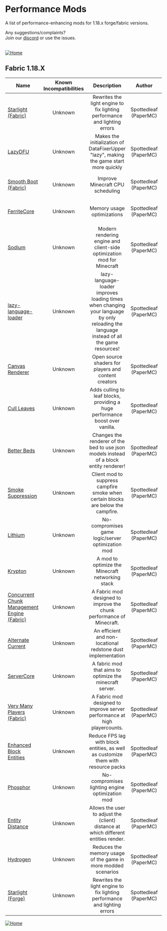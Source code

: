 
# Performance Mods
A list of performance-enhancing mods for 1.18.x forge/fabric versions.

Any suggestions/complaints?<br>
Join our [discord](https://discord.gg/8nzHYhVUQS) or use the issues.<br><br>

[![Home](https://i.imgur.com/zGuelkW.png)](https://github.com/NordicGamerFE/usefulmods/tree/main)
## Fabric 1.18.X

| Name | Known Incompatibilities | Description | Author | Enviroment | Categories | Need help? | Support author |
| --- | :---: | :---: | :---: | :---: | :---: | :---: | :---: |
| [Starlight (Fabric)](https://modrinth.com/mod/starlight) | Unknown | Rewrites the light engine to fix lighting performance and lighting errors | Spottedleaf (PaperMC) | Client / Server | misc | [Discord](https://discord.gg/tuinity), [Github Issues](https://github.com/PaperMC/Starlight/issues), [Wiki](None) | [Donate]([])
| [LazyDFU](https://modrinth.com/mod/lazydfu) | Unknown | Makes the initialization of DataFixerUpper "lazy", making the game start more quickly | Spottedleaf (PaperMC) | Client / Server | misc, utility | [Discord](https://discord.gg/RUGArxEQ8J), [Github Issues](https://github.com/astei/lazydfu/issues), [Wiki](None) | [Donate]([])
| [Smooth Boot (Fabric)](https://modrinth.com/mod/smoothboot-fabric) | Unknown | Improve Minecraft CPU scheduling | Spottedleaf (PaperMC) | Client / Server | misc, utility | [Discord](), [Github Issues](https://github.com/UltimateBoomer/mc-smoothboot/issues), [Wiki](https://github.com/UltimateBoomer/mc-smoothboot/wiki) | [Donate]([])
| [FerriteCore](https://modrinth.com/mod/ferrite-core) | Unknown | Memory usage optimizations | Spottedleaf (PaperMC) | Client / Server | utility | [Discord](None), [Github Issues](https://github.com/malte0811/FerriteCore/issues), [Wiki](None) | [Donate]([])
| [Sodium](https://modrinth.com/mod/sodium) | Unknown | Modern rendering engine and client-side optimization mod for Minecraft | Spottedleaf (PaperMC) | Client | utility | [Discord](https://jellysquid.me/discord), [Github Issues](https://github.com/jellysquid3/sodium-fabric/issues), [Wiki](None) | [Donate]([])
| [lazy-language-loader](https://modrinth.com/mod/lazy-language-loader) | Unknown | lazy-language-loader improves loading times when changing your language by only reloading the language instead of all the game resources! | Spottedleaf (PaperMC) | Client | utility | [Discord](https://discord.gg/XAjvZ8GvPy), [Github Issues](https://github.com/ChachyDev/lazy-language-loader/issues), [Wiki](None) | [Donate]([])
| [Canvas Renderer](https://modrinth.com/mod/canvas) | Unknown | Open source shaders for players and content creators | Spottedleaf (PaperMC) | Client | library, misc, utility | [Discord](https://discord.gg/7NaqR2e), [Github Issues](https://github.com/vram-guild/canvas/issues), [Wiki](None) | [Donate]([])
| [Cull Leaves](https://modrinth.com/mod/cull-leaves) | Unknown | Adds culling to leaf blocks, providing a huge performance boost over vanilla. | Spottedleaf (PaperMC) | Client | misc | [Discord](https://discord.gg/jAGnWYHm3r), [Github Issues](https://github.com/TeamMidnightDust/CullLeaves/issues), [Wiki](None) | [Donate]([])
| [Better Beds](https://modrinth.com/mod/better-beds) | Unknown | Changes the renderer of the bed to use json models instead of a block entity renderer!  | Spottedleaf (PaperMC) | Client | decoration, misc, utility | [Discord](https://discord.gg/jAGnWYHm3r), [Github Issues](https://github.com/TeamMidnightDust/BetterBeds/issues), [Wiki](None) | [Donate]([])
| [Smoke Suppression](https://modrinth.com/mod/smoke-suppression) | Unknown | Client mod to suppress campfire smoke when certain blocks are below the campfire. | Spottedleaf (PaperMC) | Client | decoration, misc, utility | [Discord](None), [Github Issues](https://gitlab.com/supersaiyansubtlety/smoke_suppression/-/issues), [Wiki](None) | [Donate]([])
| [Lithium](https://modrinth.com/mod/lithium) | Unknown | No-compromises game logic/server optimization mod | Spottedleaf (PaperMC) | Client / Server | utility | [Discord](https://jellysquid.me/discord), [Github Issues](https://github.com/jellysquid3/lithium-fabric/issues), [Wiki](None) | [Donate]([])
| [Krypton](https://modrinth.com/mod/krypton) | Unknown | A mod to optimize the Minecraft networking stack | Spottedleaf (PaperMC) | Client / Server | misc, utility | [Discord](https://discord.gg/RUGArxEQ8J), [Github Issues](https://github.com/astei/krypton/issues), [Wiki](None) | [Donate]([])
| [Concurrent Chunk Management Engine (Fabric)](https://modrinth.com/mod/c2me-fabric) | Unknown | A Fabric mod designed to improve the chunk performance of Minecraft. | Spottedleaf (PaperMC) | Client / Server | misc | [Discord](https://discord.io/ishlandbukkit), [Github Issues](https://github.com/RelativityMC/C2ME-fabric/issues), [Wiki](None) | [Donate]([])
| [Alternate Current](https://modrinth.com/mod/alternate-current) | Unknown | An efficient and non-locational redstone dust implementation | Spottedleaf (PaperMC) | Server | technology, utility | [Discord](https://discord.gg/EJC9zkX), [Github Issues](https://github.com/SpaceWalkerRS/alternate-current/issues), [Wiki](None) | [Donate]([])
| [ServerCore](https://modrinth.com/mod/servercore) | Unknown | A fabric mod that aims to optimize the minecraft server. | Spottedleaf (PaperMC) | Client / Server | utility | [Discord](None), [Github Issues](https://github.com/Wesley1808/ServerCore-Fabric/issues), [Wiki](None) | [Donate]([])
| [Very Many Players (Fabric)](https://modrinth.com/mod/vmp-fabric) | Unknown | A Fabric mod designed to improve server performance at high playercounts. | Spottedleaf (PaperMC) | Client / Server | misc | [Discord](https://discord.io/ishlandbukkit), [Github Issues](https://github.com/RelativityMC/VMP-fabric/issues), [Wiki](None) | [Donate]([])
| [Enhanced Block Entities](https://modrinth.com/mod/ebe) | Unknown | Reduce FPS lag with block entities, as well as customize them with resource packs | Spottedleaf (PaperMC) | Client | misc, utility | [Discord](https://discord.gg/7Aw3y4RtY9), [Github Issues](https://github.com/FoundationGames/EnhancedBlockEntities/issues), [Wiki](None) | [Donate]([])
| [Phosphor](https://modrinth.com/mod/phosphor) | Unknown | No-compromises lighting engine optimization mod | Spottedleaf (PaperMC) | Client / Server | utility | [Discord](https://jellysquid.me/discord), [Github Issues](https://github.com/jellysquid3/phosphor-fabric/issues), [Wiki](None) | [Donate]([])
| [Entity Distance](https://modrinth.com/mod/entity-distance) | Unknown | Allows the user to adjust the (client) distance at which different entities render. | Spottedleaf (PaperMC) | Client | utility | [Discord](None), [Github Issues](https://github.com/capnkork/entity-distance/issues), [Wiki](None) | [Donate]([])
| [Hydrogen](https://modrinth.com/mod/hydrogen) | Unknown | Reduces the memory usage of the game in more modded scenarios | Spottedleaf (PaperMC) | Client / Server | utility | [Discord](https://jellysquid.me/discord), [Github Issues](https://github.com/jellysquid3/hydrogen-fabric/issues), [Wiki](None) | [Donate]([])
| [Starlight (Forge)](https://modrinth.com/mod/starlight-forge) | Unknown | Rewrites the light engine to fix lighting performance and lighting errors | Spottedleaf (PaperMC) | Client / Server | misc | [Discord](https://discord.gg/tuinity), [Github Issues](https://github.com/PaperMC/Starlight/issues), [Wiki](None) | [Donate]([])



[![Home](https://i.imgur.com/zGuelkW.png)](https://github.com/NordicGamerFE/usefulmod)
